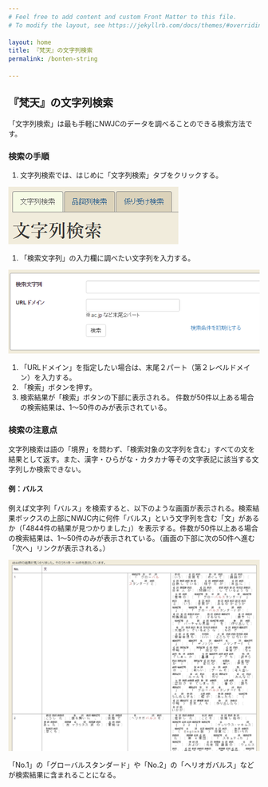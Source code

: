 ```yaml
---
# Feel free to add content and custom Front Matter to this file.
# To modify the layout, see https://jekyllrb.com/docs/themes/#overriding-theme-defaults

layout: home
title: 『梵天』の文字列検索
permalink: /bonten-string

---
```

## 『梵天』の文字列検索

「文字列検索」は最も手軽にNWJCのデータを調べることのできる検索方法です。

### 検索の手順
1. 文字列検索では、はじめに「文字列検索」タブをクリックする。

![文字列検索](_img/bon02.png?raw=true "文字列検索")

1. 「検索文字列」の入力欄に調べたい文字列を入力する。

![文字列検索](_img/bon03.png?raw=true "文字列検索")

1. 「URLドメイン」を指定したい場合は、末尾２パート（第２レベルドメイン）を入力する。
1. 「検索」ボタンを押す。
1. 検索結果が「検索」ボタンの下部に表示される。
件数が50件以上ある場合の検索結果は、1～50件のみが表示されている。

### 検索の注意点

文字列検索は語の「境界」を問わず、「検索対象の文字列を含む」すべての文を結果として返す。また、漢字・ひらがな・カタカナ等その文字表記に該当する文字列しか検索できない。

#### 例：バルス
例えば文字列「バルス」を検索すると、以下のような画面が表示される。検索結果ボックスの上部にNWJC内に何件「バルス」という文字列を含む「文」があるか（「4844件の結果が見つかりました」）を表示する。件数が50件以上ある場合の検索結果は、1～50件のみが表示されている。（画面の下部に次の50件へ進む「次へ」リンクが表示される。）

![検索結果](_img/bon04.png?raw=true "検索結果")

「No.1」の「グローバルスタンダード」や「No.2」の「ヘリオガバルス」などが検索結果に含まれることになる。